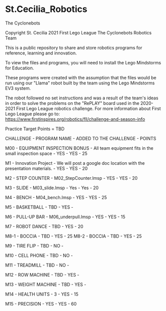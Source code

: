 # St.Cecilia_Robotics 

The Cyclonebots

Copyright St. Cecilia 2021 First Lego League The Cyclonebots Robotics Team

This is a public repository to share and store robotics programs for reference, learning and innovation.  

To view the files and programs, you will need to install the Lego Mindstorms for Education.  

These programs were created with the assumption that the files would be run using our "Llama" robot built by the team using the Lego Mindstorms EV3 system.  

The robot followed no set instructions and was a result of the team's ideas in order to solve the problems on the "RePLAY" board used in the 2020-2021 First Lego League robotics challenge.   For more information about First Lego League please go to: https://www.firstinspires.org/robotics/fll/challenge-and-season-info 


Practice Target Points = TBD

CHALLENGE - PROGRAM NAME - ADDED TO THE CHALLENGE - POINTS

M00 - EQUIPMENT INSPECTION BONUS - All team equipment fits in the small inspection space - YES - YES - 25

M1 - Innovation Project - We will post a google doc location with the presentation materials. - YES - YES - 20 
  
M2 - STEP COUNTER - M02_StepCounter.lmsp - YES - YES - 20
  
M3 - SLIDE - M03_slide.lmsp - Yes - Yes - 20 
  
M4 - BENCH - M04_bench.lmsp - YES - YES - 25
  
M5 - BASKETBALL - TBD - YES - 
  
M6 - PULL-UP BAR - M06_underpull.lmsp - YES - YES - 15
  
M7 - ROBOT DANCE - TBD - YES - 20
  
M8-1 - BOCCIA - TBD - YES - 25
M8-2 - BOCCIA - TBD - YES - 25
  
M9 - TIRE FLIP - TBD - NO - 
  
M10 - CELL PHONE - TBD - NO - 
  
M11 - TREADMILL - TBD - NO - 
  
M12 - ROW MACHINE - TBD - YES - 
  
M13 - WEIGHT MACHINE - TBD - YES - 
  
M14 - HEALTH UNITS - 3  - YES - 15

M15 - PRECISION - YES - YES - 60




